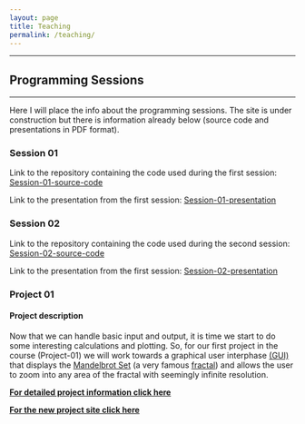 ```yaml
---
layout: page
title: Teaching
permalink: /teaching/
---
```



* * *
## [](#header-1)Programming Sessions
* * *
Here I will place the info about the programming sessions.
The site is under construction but there is information already below (source code and presentations in PDF format).
### [](#header-2)Session 01

Link to the repository containing the code used during the first session: [Session-01-source-code](https://github.com/CamachoDejay/ProgrammingSessions/tree/master/Session-01)

Link to the presentation from the first session: [Session-01-presentation](/pdfs/Session-01.pdf)

### [](#header-3)Session 02

Link to the repository containing the code used during the second session:
[Session-02-source-code](https://github.com/CamachoDejay/ProgrammingSessions/tree/master/Session-02)

Link to the presentation from the first session: [Session-02-presentation](/pdfs/Session-02.pdf)

### [](#p1)Project 01

#### Project description

Now that we can handle basic input and output, it is time we start to do some interesting calculations and plotting. So, for our first project in the course (Project-01) we will work towards a graphical user interphase [(GUI)](https://en.wikipedia.org/wiki/Graphical_user_interface) that displays the [Mandelbrot Set](https://en.wikipedia.org/wiki/Mandelbrot_set) (a very famous [fractal](https://en.wikipedia.org/wiki/Fractal)) and allows the user to zoom into any area of the fractal with seemingly infinite resolution.

[**For detailed project information click here**](/projects/p-01)

[**For the new project site click here**](/Project01-Step01)

